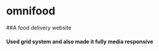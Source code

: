 # omnifood

##A food delivery website

#### Used grid system and also made it fully media responsive

